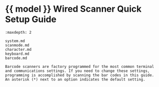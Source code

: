 # {{ model }} Wired Scanner Quick Setup Guide


```{toctree}
:maxdepth: 2

system.md
scanmode.md
character.md
keyboard.md
barcode.md
```

```{note}
Barcode scanners are factory programmed for the most common terminal and communications settings. If you need to change these settings, programming is accomplished by scanning the bar codes in this guide. An asterisk (*) next to an option indicates the default setting.
```
